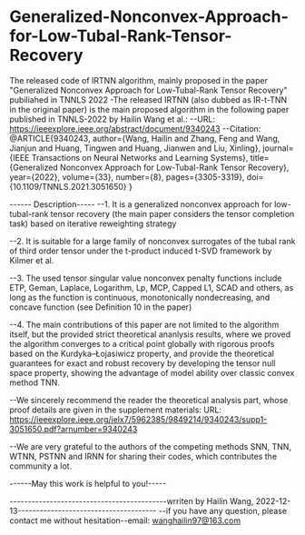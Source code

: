 # Generalized-Nonconvex-Approach-for-Low-Tubal-Rank-Tensor-Recovery
The released code of IRTNN algorithm, mainly proposed in the paper "Generalized Nonconvex Approach for Low-Tubal-Rank Tensor Recovery" pubiliahed in TNNLS 2022
-The released IRTNN (also dubbed as IR-t-TNN in the original paper) is the main proposed algorithm in the following paper published in TNNLS-2022 by Hailin Wang et al.:
--URL: https://ieeexplore.ieee.org/abstract/document/9340243
--Citation: 
@ARTICLE{9340243,
  author={Wang, Hailin and Zhang, Feng and Wang, Jianjun and Huang, Tingwen and Huang, Jianwen and Liu, Xinling},
  journal={IEEE Transactions on Neural Networks and Learning Systems}, 
  title={Generalized Nonconvex Approach for Low-Tubal-Rank Tensor Recovery}, 
  year={2022},
  volume={33},
  number={8},
  pages={3305-3319},
  doi={10.1109/TNNLS.2021.3051650}
}

------ Description-----
--1. It is a generalized nonconvex approach for low-tubal-rank tensor recovery (the main paper considers the tensor completion task) based on iterative reweighting strategy

--2. It is suitable for a large family of nonconvex surrogates of the tubal rank of third order tensor under the t-product induced t-SVD framework by Kilmer et al. 

--3. The used tensor singular value nonconvex penalty functions include ETP, Geman, Laplace, Logarithm, Lp, MCP, Capped L1, SCAD and others, as long as the function is continuous, monotonically nondecreasing, and concave function (see Definition 10 in the paper)

--4. The main contributions of this paper are not limited to the algorithm itself, but the provided strict theoretical ananlysis results, where we proved the algorithm converges to a critical point globally with rigorous proofs based on the Kurdyka–Łojasiwicz property, and provide the theoretical guarantees for exact and robust recovery by developing the tensor null space property, showing the advantage of model ability over classic convex method TNN.



--We sincerely recommend the reader the theoretical analysis part, whose proof details are given in the supplement materials: URL: https://ieeexplore.ieee.org/ielx7/5962385/9849214/9340243/supp1-3051650.pdf?arnumber=9340243

--We are very grateful to the authors of the competing methods SNN, TNN, WTNN, PSTNN and IRNN for sharing their codes, which contributes the community a lot.

------May this work is helpful to you!-----

-------------------------------------------wrriten by Hailin Wang, 2022-12-13--------------------------------------
--if you have any question, please contact me without hesitation--email: wanghailin97@163.com
